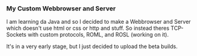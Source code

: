 ### My Custom Webbrowser and Server

I am learning da Java and so I decided to make a Webbrowser and Server which doesn't use html or css or http and stuff.
So instead theres TCP-Sockets with custom protocols, ROML, and ROSL (working on it).

It's in a very early stage, but I just decided to upload the beta builds.
